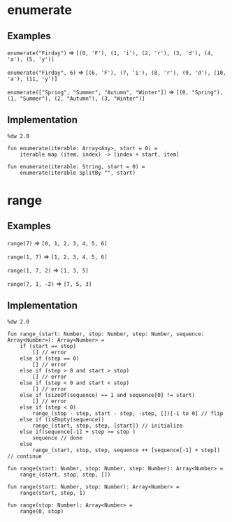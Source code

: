 # enumerate

## Examples
`enumerate("Firday")` => `[(0, 'F'), (1, 'i'), (2, 'r'), (3, 'd'), (4, 'a'), (5, 'y')]`

`enumerate("Firday", 6)` => `[(6, 'F'), (7, 'i'), (8, 'r'), (9, 'd'), (10, 'a'), (11, 'y')]`

`enumerate(["Spring", "Summer", "Autumn", "Winter"])` => `[(0, "Spring"), (1, "Summer"), (2, "Autumn"), (3, "Winter")]`

## Implementation
```
%dw 2.0
 
fun enumerate(iterable: Array<Any>, start = 0) = 
    iterable map (item, index) -> [index + start, item]

fun enumerate(iterable: String, start = 0) = 
    enumerate(iterable splitBy "", start)
```

# range

## Examples
`range(7)` => `[0, 1, 2, 3, 4, 5, 6]`

`range(1, 7)` => `[1, 2, 3, 4, 5, 6]`

`range(1, 7, 2)` => `[1, 3, 5]`

`range(7, 1, -2)` => `[7, 5, 3]`

## Implementation
```
%dw 2.0

fun range_(start: Number, stop: Number, step: Number, sequence: Array<Number>): Array<Number> = 
    if (start == stop)
        [] // error
    else if (step == 0)
        [] // error
    else if (step > 0 and start > stop)
        [] // error
    else if (step < 0 and start < stop)
        [] // error
    else if (sizeOf(sequence) == 1 and sequence[0] != start)
        [] // error
    else if (step < 0)
        range_(stop - step, start - step, -step, [])[-1 to 0] // flip
    else if (isEmpty(sequence))
        range_(start, stop, step, [start]) // initialize
    else if(sequence[-1] + step >= stop )
        sequence // done
    else
        range_(start, stop, step, sequence ++ [sequence[-1] + step]) // continue

fun range(start: Number, stop: Number, step: Number): Array<Number> = 
    range_(start, stop, step, [])

fun range(start: Number, stop: Number): Array<Number> =
    range(start, stop, 1)

fun range(stop: Number): Array<Number> = 
    range(0, stop)
```
